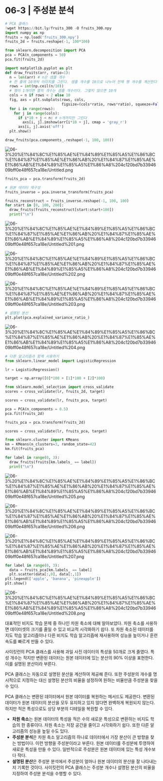 # 06-3 | 주성분 분석

```python
# PCA 클래스
!wget https://bit.ly/fruits_300 -O fruits_300.npy
import numpy as np
fruits = np.load('fruits_300.npy')
fruits_2d = fruits.reshape(-1, 100*100)

from sklearn.decomposition import PCA
pca = PCA(n_components = 50)
pca.fit(fruits_2d)

import matplotlib.pyplot as plt
def draw_fruits(arr, ratio=1):
  n = len(arr) # n은 샘플 개수
  # 한 줄에 10개씩 이미지를 그린다. 샘플 개수를 10으로 나누어 전체 행 개수를 계산한다
  rows = int(np.ceil(n/10))
  # 행이 1개이면 열의 개수는 샘플 개수이다. 그렇지 않으면 10개
  cols = n if rows < 2 else 10
  fig, axs = plt.subplots(rows, cols,
                          figsize=(cols*ratio, rows*ratio), squeeze=False)
  for i in range(rows):
    for j in range(cols):
      if i*10 + j < n: # n개까지만 그린다
        axs[i, j].imshow(arr[i*10 + j], cmap = 'gray_r')
      axs[i, j].axis('off')
  plt.show()

draw_fruits(pca.components_.reshape(-1, 100, 100))
```

![06-3%20%E1%84%8C%E1%85%AE%E1%84%89%E1%85%A5%E1%86%BC%E1%84%87%E1%85%AE%E1%86%AB%20%E1%84%87%E1%85%AE%E1%86%AB%E1%84%89%E1%85%A5%E1%86%A8%204c120bd7b3394609bff0e48f657ca18e/Untitled.png](06-3%20%E1%84%8C%E1%85%AE%E1%84%89%E1%85%A5%E1%86%BC%E1%84%87%E1%85%AE%E1%86%AB%20%E1%84%87%E1%85%AE%E1%86%AB%E1%84%89%E1%85%A5%E1%86%A8%204c120bd7b3394609bff0e48f657ca18e/Untitled.png)

```python
fruits_pca = pca.transform(fruits_2d)

# 원본 데이터 재구성
fruits_inverse = pca.inverse_transform(fruits_pca)

fruits_reconstruct = fruits_inverse.reshape(-1, 100, 100)
for start in [0, 100, 200]:
  draw_fruits(fruits_reconstruct[start:start+100])
  print("\n")
```

![06-3%20%E1%84%8C%E1%85%AE%E1%84%89%E1%85%A5%E1%86%BC%E1%84%87%E1%85%AE%E1%86%AB%20%E1%84%87%E1%85%AE%E1%86%AB%E1%84%89%E1%85%A5%E1%86%A8%204c120bd7b3394609bff0e48f657ca18e/Untitled%201.png](06-3%20%E1%84%8C%E1%85%AE%E1%84%89%E1%85%A5%E1%86%BC%E1%84%87%E1%85%AE%E1%86%AB%20%E1%84%87%E1%85%AE%E1%86%AB%E1%84%89%E1%85%A5%E1%86%A8%204c120bd7b3394609bff0e48f657ca18e/Untitled%201.png)

![06-3%20%E1%84%8C%E1%85%AE%E1%84%89%E1%85%A5%E1%86%BC%E1%84%87%E1%85%AE%E1%86%AB%20%E1%84%87%E1%85%AE%E1%86%AB%E1%84%89%E1%85%A5%E1%86%A8%204c120bd7b3394609bff0e48f657ca18e/Untitled%202.png](06-3%20%E1%84%8C%E1%85%AE%E1%84%89%E1%85%A5%E1%86%BC%E1%84%87%E1%85%AE%E1%86%AB%20%E1%84%87%E1%85%AE%E1%86%AB%E1%84%89%E1%85%A5%E1%86%A8%204c120bd7b3394609bff0e48f657ca18e/Untitled%202.png)

![06-3%20%E1%84%8C%E1%85%AE%E1%84%89%E1%85%A5%E1%86%BC%E1%84%87%E1%85%AE%E1%86%AB%20%E1%84%87%E1%85%AE%E1%86%AB%E1%84%89%E1%85%A5%E1%86%A8%204c120bd7b3394609bff0e48f657ca18e/Untitled%203.png](06-3%20%E1%84%8C%E1%85%AE%E1%84%89%E1%85%A5%E1%86%BC%E1%84%87%E1%85%AE%E1%86%AB%20%E1%84%87%E1%85%AE%E1%86%AB%E1%84%89%E1%85%A5%E1%86%A8%204c120bd7b3394609bff0e48f657ca18e/Untitled%203.png)

```python
# 설명된 분산
plt.plot(pca.explained_variance_ratio_)
```

![06-3%20%E1%84%8C%E1%85%AE%E1%84%89%E1%85%A5%E1%86%BC%E1%84%87%E1%85%AE%E1%86%AB%20%E1%84%87%E1%85%AE%E1%86%AB%E1%84%89%E1%85%A5%E1%86%A8%204c120bd7b3394609bff0e48f657ca18e/Untitled%204.png](06-3%20%E1%84%8C%E1%85%AE%E1%84%89%E1%85%A5%E1%86%BC%E1%84%87%E1%85%AE%E1%86%AB%20%E1%84%87%E1%85%AE%E1%86%AB%E1%84%89%E1%85%A5%E1%86%A8%204c120bd7b3394609bff0e48f657ca18e/Untitled%204.png)

```python
# 다른 알고리즘과 함께 사용하기
from sklearn.linear_model import LogisticRegression

lr = LogisticRegression()

target = np.array([0]*100 + [1]*100 + [2]*100)

from sklearn.model_selection import cross_validate
scores = cross_validate(lr, fruits_2d, target)

scores = cross_validate(lr, fruits_pca, target)

pca = PCA(n_components = 0.5)
pca.fit(fruits_2d)

fruits_pca = pca.transform(fruits_2d)

scores = cross_validate(lr, fruits_pca, target)

from sklearn.cluster import KMeans
km = KMeans(n_clusters=3, random_state=42)
km.fit(fruits_pca)

for label in range(0, 3):
  draw_fruits(fruits[km.labels_ == label])
  print("\n")
```

![06-3%20%E1%84%8C%E1%85%AE%E1%84%89%E1%85%A5%E1%86%BC%E1%84%87%E1%85%AE%E1%86%AB%20%E1%84%87%E1%85%AE%E1%86%AB%E1%84%89%E1%85%A5%E1%86%A8%204c120bd7b3394609bff0e48f657ca18e/Untitled%205.png](06-3%20%E1%84%8C%E1%85%AE%E1%84%89%E1%85%A5%E1%86%BC%E1%84%87%E1%85%AE%E1%86%AB%20%E1%84%87%E1%85%AE%E1%86%AB%E1%84%89%E1%85%A5%E1%86%A8%204c120bd7b3394609bff0e48f657ca18e/Untitled%205.png)

![06-3%20%E1%84%8C%E1%85%AE%E1%84%89%E1%85%A5%E1%86%BC%E1%84%87%E1%85%AE%E1%86%AB%20%E1%84%87%E1%85%AE%E1%86%AB%E1%84%89%E1%85%A5%E1%86%A8%204c120bd7b3394609bff0e48f657ca18e/Untitled%206.png](06-3%20%E1%84%8C%E1%85%AE%E1%84%89%E1%85%A5%E1%86%BC%E1%84%87%E1%85%AE%E1%86%AB%20%E1%84%87%E1%85%AE%E1%86%AB%E1%84%89%E1%85%A5%E1%86%A8%204c120bd7b3394609bff0e48f657ca18e/Untitled%206.png)

![06-3%20%E1%84%8C%E1%85%AE%E1%84%89%E1%85%A5%E1%86%BC%E1%84%87%E1%85%AE%E1%86%AB%20%E1%84%87%E1%85%AE%E1%86%AB%E1%84%89%E1%85%A5%E1%86%A8%204c120bd7b3394609bff0e48f657ca18e/Untitled%207.png](06-3%20%E1%84%8C%E1%85%AE%E1%84%89%E1%85%A5%E1%86%BC%E1%84%87%E1%85%AE%E1%86%AB%20%E1%84%87%E1%85%AE%E1%86%AB%E1%84%89%E1%85%A5%E1%86%A8%204c120bd7b3394609bff0e48f657ca18e/Untitled%207.png)

```python
for label in range(0, 3):
  data = fruits_pca[km.labels_ == label]
  plt.scatter(data[:,0], data[:,1])
plt.legend(['apple', 'banana', 'pineapple'])
plt.show()
```

![06-3%20%E1%84%8C%E1%85%AE%E1%84%89%E1%85%A5%E1%86%BC%E1%84%87%E1%85%AE%E1%86%AB%20%E1%84%87%E1%85%AE%E1%86%AB%E1%84%89%E1%85%A5%E1%86%A8%204c120bd7b3394609bff0e48f657ca18e/Untitled%208.png](06-3%20%E1%84%8C%E1%85%AE%E1%84%89%E1%85%A5%E1%86%BC%E1%84%87%E1%85%AE%E1%86%AB%20%E1%84%87%E1%85%AE%E1%86%AB%E1%84%89%E1%85%A5%E1%86%A8%204c120bd7b3394609bff0e48f657ca18e/Untitled%208.png)

대표적인 비지도 학습 문제 중 하나인 차원 축소에 대해 알아보았다. 차원 축소를 사용하면 데이터셋의 크기를 줄일 수 있고 비교적 시각화하기 쉽다. 또 차원 축소된 데이터를 지도 학습 알고리즘이나 다른 비지도 학습 알고리즘에 재사용하여 성능을 높이거나 훈련 속도를 빠르게 만들 수 있다.

사이킷런의 PCA 클래스를 사용해 과일 사진 데이터의 특성을 50개로 크게 줄였다. 특성 개수는 작지만 변환된 데이터는 원본 데이터에 있는 분산의 90% 이상을 표현한다. 이를 설명된 분산이라 부른다.

PCA 클래스는 자동으로 설명된 분산을 계산하여 제공해 준다. 또한 주성분의 개수를 명시적으로 지정하는 대신 설명된 분산의 비율을 설정하여 원하는 비율만큼 주성분을 찾을 수 있다.

PCA 클래스는 변환된 데이터에서 원본 데이터를 복원하는 메서드도 제공한다. 변환된 데이터가 원본 데이터의 분산을 모두 유지하고 있지 않다면 완벽하게 복원되지 않는다. 하지만 적은 특성으로도 상당 부분의 디테일을 복원할 수 있다.

- **차원 축소**는 원본 데이터의 특성을 적은 수의 새로운 특성으로 변환하는 비지도 학습의 한 종류이다. 차원 축소는 저장 공간을 줄이고 시각화하기 쉽다. 또한 다른 알고리즘의 성능을 높일 수도 있다.
- **주성분 분석**은 차원 축소 알고리즘의 하나로 데이터에서 가장 분산이 큰 방향을 찾는 방법이다. 이런 방향을 주성분이라고 부른다. 원본 데이터를 주성분에 투영하여 새로운 특성을 만들 수 있다. 일반적으로 주성분은 원본 데이터에 있는 특성 개수보다 작다.
- **설명된 분산**은 주성분 분석에서 주성분이 얼마나 원본 데이터의 분산을 잘 나타내는지 기록한 것이다. 사이킷런의 PCA 클래스는 주성분 개수나 설명된 분산의 비율을 지정하여 주성분 분석을 수행할 수 있다.